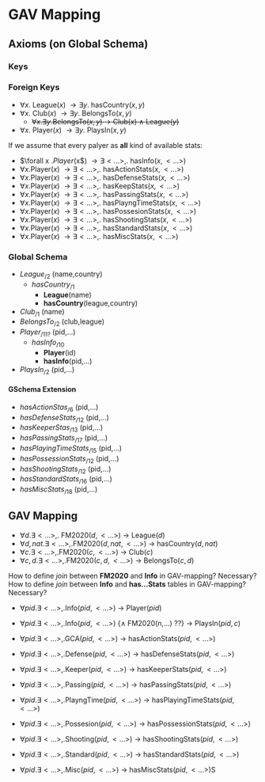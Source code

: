 # GAV Mapping

## Axioms (on Global Schema)
### Keys

### Foreign Keys
- $\forall x.$ League($x$) $\rightarrow \exists y.$ hasCountry($x,y$)
- $\forall x.$ Club($x$) $\rightarrow \exists y.$ BelongsTo($x,y$)
	- ~~$\forall x.\exists y.$BelongsTo($x,y$) $\rightarrow$ Club($x$) $\wedge$ League($y$)~~
- $\forall x.$ Player($x$) $\rightarrow \exists y.$ PlaysIn($x,y$)

If we assume that every palyer as **all** kind of available stats:
- $\forall x $.Player($x$) $\rightarrow \exists <...>,.$ hasInfo($x,<...>$)
- $\forall x$.Player($x$) $\rightarrow \exists <...>,.$ hasActionStats($x,<...>$)
- $\forall x$.Player($x$) $\rightarrow \exists <...>,.$ hasDefenseStats($x,<...>$)
- $\forall x$.Player($x$) $\rightarrow \exists <...>,.$ hasKeepStats($x,<...>$)
- $\forall x$.Player($x$) $\rightarrow \exists <...>,.$ hasPassingStats($x,<...>$)
- $\forall x$.Player($x$) $\rightarrow \exists <...>,.$ hasPlayngTimeStats($x,<...>$)
- $\forall x$.Player($x$) $\rightarrow \exists <...>,.$ hasPossesionStats($x,<...>$)
- $\forall x$.Player($x$) $\rightarrow \exists <...>,.$ hasShootingStats($x,<...>$)
- $\forall x$.Player($x$) $\rightarrow \exists <...>,.$ hasStandardStats($x,<...>$)
- $\forall x$.Player($x$) $\rightarrow \exists <...>,.$ hasMiscStats($x,<...>$)


### Global Schema
- $League_{/2}$ (name,country)
	- $hasCountry_{/1}$
		- **League**(name)
		- **hasCountry**(league,country)
- $Club_{/1}$ (name)
- $BelongsTo_{/2}$ (club,league)
- $Player_{/11?}$ (pid,...)
	- $hasInfo_{/10}$ 
		- **Player**(id)
		- **hasInfo**(pid,...)
- $PlaysIn_{/2}$  (pid,...)

#### GSchema Extension
- $hasActionStas_{/6}$ (pid,...)
- $hasDefenseStats_{/12}$ (pid,...)
- $hasKeeperStas_{/13}$ (pid,...)
- $hasPassingStats_{/17}$ (pid,...)
- $hasPlayingTimeStats_{/15}$ (pid,...)
- $hasPossessionStats_{/12}$ (pid,...)
- $hasShootingStats_{/12}$ (pid,...)
- $hasStandardStats_{/16}$ (pid,...)
- $hasMiscStats_{/18}$ (pid,...)


## GAV Mapping
- $\forall d. \exists <...>,.$ FM2020($d,<...>$) $\rightarrow$ League($d$)
- $\forall d,nat. \exists <...>,$.FM2020($d,nat,<...>$) $\rightarrow$ hasCountry($d,nat$)
- $\forall c. \exists <...>,$.FM2020($c,<...>$) $\rightarrow$ Club($c$) 
- $\forall c,d. \exists <...>,$.FM2020($c,d,<...>$) $\rightarrow$ BelongsTo($c,d$)

How to define *join* between **FM2020** and **Info** in GAV-mapping? Necessary?
How to define *join* between **Info** and **has...Stats** tables in GAV-mapping? Necessary?

- $\forall pid. \exists <...>,$.Info($pid,<...>$) $\rightarrow$ Player($pid$)
- $\forall pid. \exists <...>,$.Info($pid,<...>$) {$\wedge$ FM2020(n,...) ??} $\rightarrow$ PlaysIn($pid,c$)

- $\forall pid. \exists <...>,$.GCA($pid,<...>$) $\rightarrow$ hasActionStats($pid,<...>$)
- $\forall pid. \exists <...>,$.Defense($pid,<...>$) $\rightarrow$ hasDefenseStats($pid,<...>$)
- $\forall pid. \exists <...>,$.Keeper($pid,<...>$) $\rightarrow$ hasKeeperStats($pid,<...>$)
- $\forall pid. \exists <...>,$.Passing($pid,<...>$) $\rightarrow$ hasPassingStats($pid,<...>$)
- $\forall pid. \exists <...>,$.PlayngTime($pid,<...>$) $\rightarrow$ hasPlayingTimeStats($pid,<...>$)
- $\forall pid. \exists <...>,$.Possesion($pid,<...>$) $\rightarrow$ hasPossessionStats($pid,<...>$)
- $\forall pid. \exists <...>,$.Shooting($pid,<...>$) $\rightarrow$ hasShootingStats($pid,<...>$)
- $\forall pid. \exists <...>,$.Standard($pid,<...>$) $\rightarrow$ hasStandardStats($pid,<...>$)
- $\forall pid. \exists <...>,$.Misc($pid,<...>$) $\rightarrow$ hasMiscStats($pid,<...>$)S
